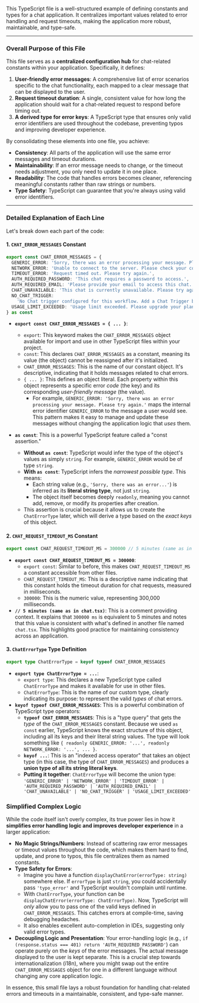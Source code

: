 This TypeScript file is a well-structured example of defining constants and types for a chat application. It centralizes important values related to error handling and request timeouts, making the application more robust, maintainable, and type-safe.

---

### **Overall Purpose of this File**

This file serves as a **centralized configuration hub** for chat-related constants within your application. Specifically, it defines:

1.  **User-friendly error messages**: A comprehensive list of error scenarios specific to the chat functionality, each mapped to a clear message that can be displayed to the user.
2.  **Request timeout duration**: A single, consistent value for how long the application should wait for a chat-related request to respond before timing out.
3.  **A derived type for error keys**: A TypeScript type that ensures only valid error identifiers are used throughout the codebase, preventing typos and improving developer experience.

By consolidating these elements into one file, you achieve:
*   **Consistency**: All parts of the application will use the same error messages and timeout durations.
*   **Maintainability**: If an error message needs to change, or the timeout needs adjustment, you only need to update it in one place.
*   **Readability**: The code that handles errors becomes cleaner, referencing meaningful constants rather than raw strings or numbers.
*   **Type Safety**: TypeScript can guarantee that you're always using valid error identifiers.

---

### **Detailed Explanation of Each Line**

Let's break down each part of the code:

#### 1. `CHAT_ERROR_MESSAGES` Constant

```typescript
export const CHAT_ERROR_MESSAGES = {
  GENERIC_ERROR: 'Sorry, there was an error processing your message. Please try again.',
  NETWORK_ERROR: 'Unable to connect to the server. Please check your connection and try again.',
  TIMEOUT_ERROR: 'Request timed out. Please try again.',
  AUTH_REQUIRED_PASSWORD: 'This chat requires a password to access.',
  AUTH_REQUIRED_EMAIL: 'Please provide your email to access this chat.',
  CHAT_UNAVAILABLE: 'This chat is currently unavailable. Please try again later.',
  NO_CHAT_TRIGGER:
    'No Chat trigger configured for this workflow. Add a Chat Trigger block to enable chat execution.',
  USAGE_LIMIT_EXCEEDED: 'Usage limit exceeded. Please upgrade your plan to continue using chat.',
} as const
```

*   **`export const CHAT_ERROR_MESSAGES = { ... }`**:
    *   `export`: This keyword makes the `CHAT_ERROR_MESSAGES` object available for import and use in other TypeScript files within your project.
    *   `const`: This declares `CHAT_ERROR_MESSAGES` as a constant, meaning its value (the object) cannot be reassigned after it's initialized.
    *   `CHAT_ERROR_MESSAGES`: This is the name of our constant object. It's descriptive, indicating that it holds messages related to chat errors.
    *   `{ ... }`: This defines an object literal. Each property within this object represents a specific error *code* (the key) and its corresponding *user-friendly message* (the value).
        *   For example, `GENERIC_ERROR: 'Sorry, there was an error processing your message. Please try again.'` maps the internal error identifier `GENERIC_ERROR` to the message a user would see. This pattern makes it easy to manage and update these messages without changing the application logic that *uses* them.

*   **`as const`**: This is a powerful TypeScript feature called a "const assertion."
    *   **Without `as const`**: TypeScript would infer the type of the object's values as simply `string`. For example, `GENERIC_ERROR` would be of type `string`.
    *   **With `as const`**: TypeScript infers the *narrowest possible type*. This means:
        *   Each string value (e.g., `'Sorry, there was an error...'`) is inferred as its **literal string type**, not just `string`.
        *   The object itself becomes deeply `readonly`, meaning you cannot add, remove, or modify its properties after creation.
    *   This assertion is crucial because it allows us to create the `ChatErrorType` later, which will derive a type based on the *exact keys* of this object.

#### 2. `CHAT_REQUEST_TIMEOUT_MS` Constant

```typescript
export const CHAT_REQUEST_TIMEOUT_MS = 300000 // 5 minutes (same as in chat.tsx)
```

*   **`export const CHAT_REQUEST_TIMEOUT_MS = 300000`**:
    *   `export const`: Similar to before, this makes `CHAT_REQUEST_TIMEOUT_MS` a constant accessible from other files.
    *   `CHAT_REQUEST_TIMEOUT_MS`: This is a descriptive name indicating that this constant holds the timeout duration for chat requests, measured in milliseconds.
    *   `300000`: This is the numeric value, representing 300,000 milliseconds.
*   **`// 5 minutes (same as in chat.tsx)`**: This is a comment providing context. It explains that `300000 ms` is equivalent to 5 minutes and notes that this value is consistent with what's defined in another file named `chat.tsx`. This highlights good practice for maintaining consistency across an application.

#### 3. `ChatErrorType` Type Definition

```typescript
export type ChatErrorType = keyof typeof CHAT_ERROR_MESSAGES
```

*   **`export type ChatErrorType = ...`**:
    *   `export type`: This declares a new TypeScript type called `ChatErrorType` and makes it available for use in other files.
    *   `ChatErrorType`: This is the name of our custom type, clearly indicating its purpose: to represent the valid *types* of chat errors.
*   **`keyof typeof CHAT_ERROR_MESSAGES`**: This is a powerful combination of TypeScript type operators:
    *   **`typeof CHAT_ERROR_MESSAGES`**: This is a "type query" that gets the *type* of the `CHAT_ERROR_MESSAGES` constant. Because we used `as const` earlier, TypeScript knows the exact structure of this object, including all its keys and their literal string values. The type will look something like `{ readonly GENERIC_ERROR: '...', readonly NETWORK_ERROR: '...', ... }`.
    *   **`keyof ...`**: This is an "indexed access operator" that takes an object type (in this case, the type of `CHAT_ERROR_MESSAGES`) and produces a **union type of all its string literal keys**.
    *   **Putting it together**: `ChatErrorType` will become the union type:
        `'GENERIC_ERROR' | 'NETWORK_ERROR' | 'TIMEOUT_ERROR' | 'AUTH_REQUIRED_PASSWORD' | 'AUTH_REQUIRED_EMAIL' | 'CHAT_UNAVAILABLE' | 'NO_CHAT_TRIGGER' | 'USAGE_LIMIT_EXCEEDED'`

### **Simplified Complex Logic**

While the code itself isn't overly complex, its true power lies in how it **simplifies error handling logic and improves developer experience** in a larger application:

*   **No Magic Strings/Numbers**: Instead of scattering raw error messages or timeout values throughout the code, which makes them hard to find, update, and prone to typos, this file centralizes them as named constants.
*   **Type Safety for Errors**:
    *   Imagine you have a function `displayChatError(errorType: string)` somewhere else. If `errorType` is just `string`, you could accidentally pass `'typo_error'` and TypeScript wouldn't complain until runtime.
    *   With `ChatErrorType`, your function can be `displayChatError(errorType: ChatErrorType)`. Now, TypeScript will *only* allow you to pass one of the valid keys defined in `CHAT_ERROR_MESSAGES`. This catches errors at compile-time, saving debugging headaches.
    *   It also enables excellent auto-completion in IDEs, suggesting only valid error types.
*   **Decoupling Logic and Presentation**: Your error-handling logic (e.g., `if (response.status === 401) return 'AUTH_REQUIRED_PASSWORD'`) can operate purely on the *keys* of the error messages. The actual message displayed to the user is kept separate. This is a crucial step towards internationalization (i18n), where you might swap out the entire `CHAT_ERROR_MESSAGES` object for one in a different language without changing any core application logic.

In essence, this small file lays a robust foundation for handling chat-related errors and timeouts in a maintainable, consistent, and type-safe manner.